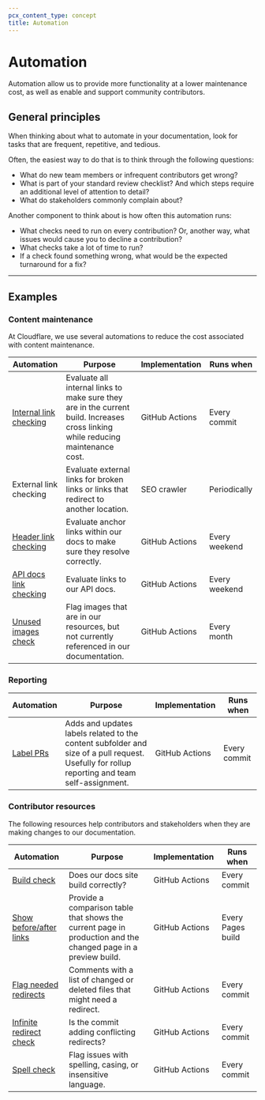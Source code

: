 ```yaml
---
pcx_content_type: concept
title: Automation
---
```


# Automation

Automation allow us to provide more functionality at a lower maintenance cost, as well as enable and support community contributors.

## General principles

When thinking about what to automate in your documentation, look for tasks that are frequent, repetitive, and tedious.

Often, the easiest way to do that is to think through the following questions:

- What do new team members or infrequent contributors get wrong?
- What is part of your standard review checklist? And which steps require an additional level of attention to detail?
- What do stakeholders commonly complain about?

Another component to think about is how often this automation runs:

- What checks need to run on every contribution? Or, another way, what issues would cause you to decline a contribution?
- What checks take a lot of time to run?
- If a check found something wrong, what would be the expected turnaround for a fix?

---

## Examples

### Content maintenance

At Cloudflare, we use several automations to reduce the cost associated with content maintenance.

| Automation | Purpose | Implementation | Runs when |
| --- | --- | --- | --- |
| [Internal link checking](https://github.com/cloudflare/cloudflare-docs/blob/production/bin/crawl.ts) | Evaluate all internal links to make sure they are in the current build. Increases cross linking while reducing maintenance cost. | GitHub Actions | Every commit |
| External link checking | Evaluate external links for broken links or links that redirect to another location. | SEO crawler | Periodically |
| [Header link checking](https://github.com/cloudflare/cloudflare-docs/blob/production/.github/workflows/anchor-link-audit.yml) | Evaluate anchor links within our docs to make sure they resolve correctly. | GitHub Actions | Every weekend |
| [API docs link checking](https://github.com/cloudflare/cloudflare-docs/blob/production/.github/workflows/api-links-crawl.yml) | Evaluate links to our API docs. | GitHub Actions | Every weekend |
| [Unused images check](https://github.com/cloudflare/cloudflare-docs/blob/production/.github/workflows/image-audit.yml) | Flag images that are in our resources, but not currently referenced in our documentation. | GitHub Actions | Every month |

### Reporting

| Automation | Purpose | Implementation | Runs when |
| --- | --- | --- | --- |
| [Label PRs](https://github.com/cloudflare/cloudflare-docs/blob/production/.github/workflows/label-pr.yml) | Adds and updates labels related to the content subfolder and size of a pull request. Usefully for rollup reporting and team self-assignment. | GitHub Actions | Every commit |

### Contributor resources

The following resources help contributors and stakeholders when they are making changes to our documentation.

| Automation | Purpose | Implementation | Runs when |
| --- | --- | --- | --- |
| [Build check](https://github.com/cloudflare/cloudflare-docs/blob/production/.github/workflows/ci.yml) | Does our docs site build correctly? | GitHub Actions | Every commit |
| [Show before/after links](https://github.com/cloudflare/cloudflare-docs/blob/production/.github/workflows/show-changed-files.yml) | Provide a comparison table that shows the current page in production and the changed page in a preview build. | GitHub Actions | Every Pages build |
| [Flag needed redirects](https://github.com/cloudflare/cloudflare-docs/blob/production/.github/workflows/comment-changed-filenames.yml) | Comments with a list of changed or deleted files that might need a redirect. | GitHub Actions | Every commit |
| [Infinite redirect check](https://github.com/cloudflare/cloudflare-docs/blob/production/bin/find-infinite-redirects.ts) | Is the commit adding conflicting redirects?  | GitHub Actions | Every commit |
| [Spell check](https://github.com/cloudflare/cloudflare-docs/blob/production/.github/workflows/spell-check.yml) | Flag issues with spelling, casing, or insensitive language. | GitHub Actions | Every commit |